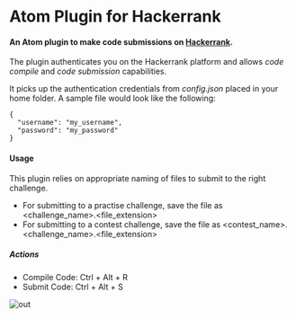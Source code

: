 # Atom Plugin for Hackerrank

#### An Atom plugin to make code submissions on [Hackerrank](https://www.hackerrank.com).


The plugin authenticates you on the Hackerrank platform and allows *code compile* and *code submission* capabilities.

It picks up the authentication credentials from *config.json* placed in your home folder. A sample file would look like the following:
```
{
  "username": "my_username",
  "password": "my_password"
}
```


#### Usage

This plugin relies on appropriate naming of files to submit to the right challenge.
* For submitting to a practise challenge, save the file as <challenge_name>.<file_extension>
* For submitting to a contest challenge, save the file as <contest_name>.<challenge_name>.<file_extension>

##### Actions
* Compile Code: Ctrl + Alt + R
* Submit Code: Ctrl + Alt + S

![out](https://user-images.githubusercontent.com/7767359/27984103-78243a2e-63ea-11e7-90e4-b6dedf1ccb93.gif)
